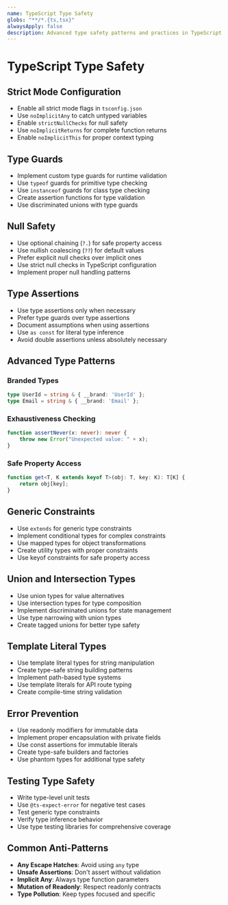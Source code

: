 ```yaml
---
name: TypeScript Type Safety
globs: "**/*.{ts,tsx}"
alwaysApply: false
description: Advanced type safety patterns and practices in TypeScript
---
```


# TypeScript Type Safety

## Strict Mode Configuration

- Enable all strict mode flags in `tsconfig.json`
- Use `noImplicitAny` to catch untyped variables
- Enable `strictNullChecks` for null safety
- Use `noImplicitReturns` for complete function returns
- Enable `noImplicitThis` for proper context typing

## Type Guards

- Implement custom type guards for runtime validation
- Use `typeof` guards for primitive type checking
- Use `instanceof` guards for class type checking
- Create assertion functions for type validation
- Use discriminated unions with type guards

## Null Safety

- Use optional chaining (`?.`) for safe property access
- Use nullish coalescing (`??`) for default values
- Prefer explicit null checks over implicit ones
- Use strict null checks in TypeScript configuration
- Implement proper null handling patterns

## Type Assertions

- Use type assertions only when necessary
- Prefer type guards over type assertions
- Document assumptions when using assertions
- Use `as const` for literal type inference
- Avoid double assertions unless absolutely necessary

## Advanced Type Patterns

### Branded Types
```typescript
type UserId = string & { __brand: 'UserId' };
type Email = string & { __brand: 'Email' };
```

### Exhaustiveness Checking
```typescript
function assertNever(x: never): never {
    throw new Error("Unexpected value: " + x);
}
```

### Safe Property Access
```typescript
function get<T, K extends keyof T>(obj: T, key: K): T[K] {
    return obj[key];
}
```

## Generic Constraints

- Use `extends` for generic type constraints
- Implement conditional types for complex constraints
- Use mapped types for object transformations
- Create utility types with proper constraints
- Use keyof constraints for safe property access

## Union and Intersection Types

- Use union types for value alternatives
- Use intersection types for type composition
- Implement discriminated unions for state management
- Use type narrowing with union types
- Create tagged unions for better type safety

## Template Literal Types

- Use template literal types for string manipulation
- Create type-safe string building patterns
- Implement path-based type systems
- Use template literals for API route typing
- Create compile-time string validation

## Error Prevention

- Use readonly modifiers for immutable data
- Implement proper encapsulation with private fields
- Use const assertions for immutable literals
- Create type-safe builders and factories
- Use phantom types for additional type safety

## Testing Type Safety

- Write type-level unit tests
- Use `@ts-expect-error` for negative test cases
- Test generic type constraints
- Verify type inference behavior
- Use type testing libraries for comprehensive coverage

## Common Anti-Patterns

- **Any Escape Hatches**: Avoid using `any` type
- **Unsafe Assertions**: Don't assert without validation
- **Implicit Any**: Always type function parameters
- **Mutation of Readonly**: Respect readonly contracts
- **Type Pollution**: Keep types focused and specific
